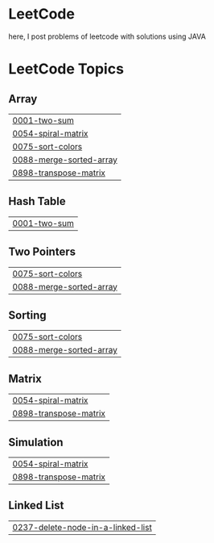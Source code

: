 # LeetCode
here, I post problems of leetcode with solutions using JAVA

<!---LeetCode Topics Start-->
# LeetCode Topics
## Array
|  |
| ------- |
| [0001-two-sum](https://github.com/arpitgupta088/LeetCode/tree/master/0001-two-sum) |
| [0054-spiral-matrix](https://github.com/arpitgupta088/LeetCode/tree/master/0054-spiral-matrix) |
| [0075-sort-colors](https://github.com/arpitgupta088/LeetCode/tree/master/0075-sort-colors) |
| [0088-merge-sorted-array](https://github.com/arpitgupta088/LeetCode/tree/master/0088-merge-sorted-array) |
| [0898-transpose-matrix](https://github.com/arpitgupta088/LeetCode/tree/master/0898-transpose-matrix) |
## Hash Table
|  |
| ------- |
| [0001-two-sum](https://github.com/arpitgupta088/LeetCode/tree/master/0001-two-sum) |
## Two Pointers
|  |
| ------- |
| [0075-sort-colors](https://github.com/arpitgupta088/LeetCode/tree/master/0075-sort-colors) |
| [0088-merge-sorted-array](https://github.com/arpitgupta088/LeetCode/tree/master/0088-merge-sorted-array) |
## Sorting
|  |
| ------- |
| [0075-sort-colors](https://github.com/arpitgupta088/LeetCode/tree/master/0075-sort-colors) |
| [0088-merge-sorted-array](https://github.com/arpitgupta088/LeetCode/tree/master/0088-merge-sorted-array) |
## Matrix
|  |
| ------- |
| [0054-spiral-matrix](https://github.com/arpitgupta088/LeetCode/tree/master/0054-spiral-matrix) |
| [0898-transpose-matrix](https://github.com/arpitgupta088/LeetCode/tree/master/0898-transpose-matrix) |
## Simulation
|  |
| ------- |
| [0054-spiral-matrix](https://github.com/arpitgupta088/LeetCode/tree/master/0054-spiral-matrix) |
| [0898-transpose-matrix](https://github.com/arpitgupta088/LeetCode/tree/master/0898-transpose-matrix) |
## Linked List
|  |
| ------- |
| [0237-delete-node-in-a-linked-list](https://github.com/arpitgupta088/LeetCode/tree/master/0237-delete-node-in-a-linked-list) |
<!---LeetCode Topics End-->
